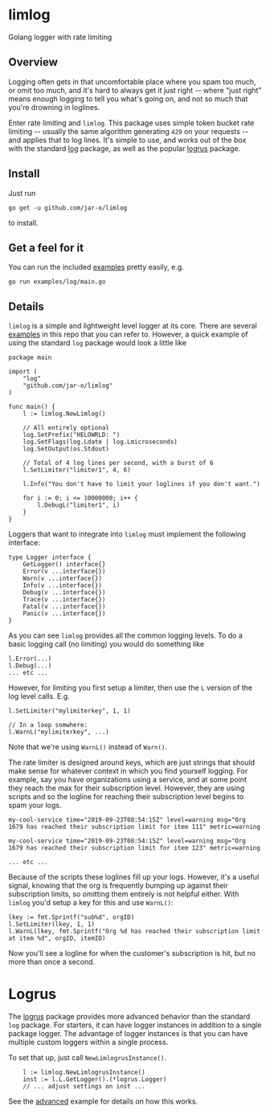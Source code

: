 # limlog
Golang logger with rate limiting

## Overview

Logging often gets in that uncomfortable place where you spam too much, or omit
too much, and it's hard to always get it just right -- where "just right" means
enough logging to tell you what's going on, and not so much that you're drowning
in loglines.

Enter rate limiting and `limlog`. This package uses simple token bucket rate
limiting -- usually the same algorithm generating `429` on your requests -- and
applies that to log lines. It's simple to use, and works out of the box with the
standard [log](https://golang.org/pkg/log/) package, as well as the popular
[logrus](https://github.com/sirupsen/logrus) package.

## Install

Just run

```
go get -u github.com/jar-o/limlog
```

to install.

## Get a feel for it

You can run the included
[examples](https://github.com/jar-o/limlog/blob/master/examples)
pretty easily, e.g.

```
go run examples/log/main.go
```


## Details

`limlog` is a simple and lightweight level logger at its core. There are
several [examples](https://github.com/jar-o/limlog/blob/master/examples) in this
repo that you can refer to. However, a quick example of using the standard `log`
package would look a little like

```
package main

import (
	"log"
	"github.com/jar-o/limlog"
)

func main() {
	l := limlog.NewLimlog()

	// All entirely optional
	log.SetPrefix("HELOWRLD: ")
	log.SetFlags(log.Ldate | log.Lmicroseconds)
	log.SetOutput(os.Stdout)

	// Total of 4 log lines per second, with a burst of 6
	l.SetLimiter("limiter1", 4, 6)

	l.Info("You don't have to limit your loglines if you don't want.")

	for i := 0; i <= 10000000; i++ {
		l.DebugL("limiter1", i)
	}
}
```

Loggers that want to integrate into `limlog` must implement the following interface:

```
type Logger interface {
	GetLogger() interface{}
	Error(v ...interface{})
	Warn(v ...interface{})
	Info(v ...interface{})
	Debug(v ...interface{})
	Trace(v ...interface{})
	Fatal(v ...interface{})
	Panic(v ...interface{})
}
```

As you can see `limlog` provides all the common logging levels. To do a basic
logging call (no limiting) you would do something like

```
l.Error(...)
l.Debug(...)
... etc ...
```

However, for limiting you first setup a limiter, then use the `L` version of the
log level calls. E.g.

```
l.SetLimiter("mylimiterkey", 1, 1)

// In a loop somwhere:
l.WarnL("mylimiterkey", ...)
```

Note that we're using `WarnL()` instead of `Warn()`.

The rate limiter is designed around keys, which are just strings that should
make sense for whatever context in which you find yourself logging. For example,
say you have organizations using a service, and at some point they reach the
max for their subscription level. However, they are using scripts and so the
logline for reaching their subscription level begins to spam your logs.

```
my-cool-service time="2019-09-23T08:54:15Z" level=warning msg="Org 1679 has reached their subscription limit for item 111" metric=warning

my-cool-service time="2019-09-23T08:54:15Z" level=warning msg="Org 1679 has reached their subscription limit for item 123" metric=warning

... etc ...
```

Because of the scripts these loglines fill up your logs. However, it's a useful
signal, knowing that the org is frequently bumping up against their subscription
limits, so omitting them entirely is not helpful either. With `limlog` you'd
setup a key for this and use `WarnL()`:

```
lkey := fmt.Sprintf("sub%d", orgID)
l.SetLimiter(lkey, 1, 1)
l.WarnL(lkey, fmt.Sprintf("Org %d has reached their subscription limit at item %d", orgID, itemID)
```

Now you'll see a logline for when the customer's subscription is hit, but no more than once a second.

# Logrus

The [logrus](https://github.com/sirupsen/logrus) package provides more advanced
behavior than the standard `log` package. For starters, it can have logger
instances in addition to a single package logger. The advantage of logger
instances is that you can have multiple custom loggers within a single process.

To set that up, just call `NewLimlogrusInstance()`.

```
	l := limlog.NewLimlogrusInstance()
	inst := l.L.GetLogger().(*logrus.Logger)
	// ... adjust settings on inst ...
```

See the
[advanced](https://github.com/jar-o/limlog/blob/master/examples/logrus/advanced/main.go)
example for details on how this works.
